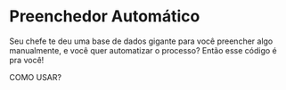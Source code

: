 # Preenchedor Automático
 Seu chefe te deu uma base de dados gigante para você preencher algo manualmente, e você quer automatizar o processo? Então esse código é pra você!

COMO USAR?

